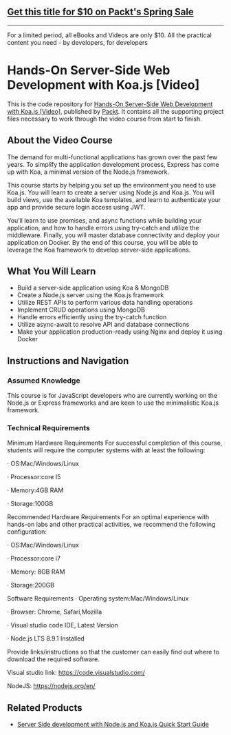 ## [Get this title for $10 on Packt's Spring Sale](https://www.packt.com/V14572?utm_source=github&utm_medium=packt-github-repo&utm_campaign=spring_10_dollar_2022)
-----
For a limited period, all eBooks and Videos are only $10. All the practical content you need \- by developers, for developers

# Hands-On Server-Side Web Development with Koa.js [Video]
This is the code repository for [Hands-On Server-Side Web Development with Koa.js [Video]](https://www.packtpub.com/in/web-development/hands-on-server-side-web-development-with-koa-js-video), published by [Packt](https://www.packtpub.com/?utm_source=github). It contains all the supporting project files necessary to work through the video course from start to finish.
## About the Video Course
	
The demand for multi-functional applications has grown over the past few years. To simplify the application development process, Express has come up with Koa, a minimal version of the Node.js framework.

This course starts by helping you set up the environment you need to use Koa.js. You will learn to create a server using Node.js and Koa.js. You will build views, use the available Koa templates, and learn to authenticate your app and provide secure login access using JWT.

You’ll learn to use promises, and async functions while building your application, and how to handle errors using try-catch and utilize the middleware. Finally, you will master database connectivity and deploy your application on Docker. By the end of this course, you will be able to leverage the Koa framework to develop server-side applications.


<H2>What You Will Learn</H2>
<DIV class=book-info-will-learn-text>
<UL>
<LI>Build a server-side application using Koa & MongoDB
<LI>Create a Node.js server using the Koa.js framework
<LI>Utilize REST APIs to perform various data handling operations
<LI>Implement CRUD operations using MongoDB
<LI>Handle errors efficiently using the try-catch function
<LI>Utilize async-await to resolve API and database connections
<LI>Make your application production-ready using Nginx and deploy it using Docker</LI></UL></DIV>

## Instructions and Navigation
### Assumed Knowledge
This course is for JavaScript developers who are currently working on the Node.js or Express frameworks and are keen to use the minimalistic Koa.js framework.	
### Technical Requirements
Minimum Hardware Requirements
For successful completion of this course, students will require the computer systems with at least the following:

·         OS:Mac/Windows/Linux

·         Processor:core I5

·         Memory:4GB RAM

·         Storage:100GB

Recommended Hardware Requirements
For an optimal experience with hands-on labs and other practical activities, we recommend the following configuration:

·         OS:Mac/Windows/Linux

·         Processor:core i7

·         Memory: 8GB RAM

·         Storage:200GB

Software Requirements
·         Operating system:Mac/Windows/Linux

·         Browser: Chrome, Safari,Mozilla 

·         Visual studio code IDE, Latest Version

·         Node.js LTS 8.9.1 Installed

Provide links/instructions so that the customer can easily find out where to download the required software.

Visual studio link: https://code.visualstudio.com/

NodeJS: https://nodejs.org/en/

## Related Products
* [Server Side development with Node.js and Koa.js Quick Start Guide](https://www.packtpub.com/in/application-development/server-side-development-nodejs-and-koajs-quick-start-guide)

